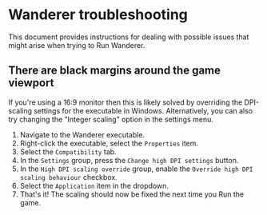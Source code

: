 # Wanderer troubleshooting

This document provides instructions for dealing with possible issues that might arise when trying to Run Wanderer.

## There are black margins around the game viewport

If you're using a 16:9 monitor then this is likely solved by overriding the DPI-scaling settings for the executable in Windows. Alternatively, you can also try changing the "Integer scaling" option in the settings menu.

1. Navigate to the Wanderer executable.
1. Right-click the executable, select the `Properties` item.
1. Select the `Compatibility` tab.
1. In the `Settings` group, press the `Change high DPI settings` button.
1. In the `High DPI scaling override` group, enable the `Override high DPI scaling behaviour` checkbox.
1. Select the `Application` item in the dropdown.
1. That's it! The scaling should now be fixed the next time you Run the game.
